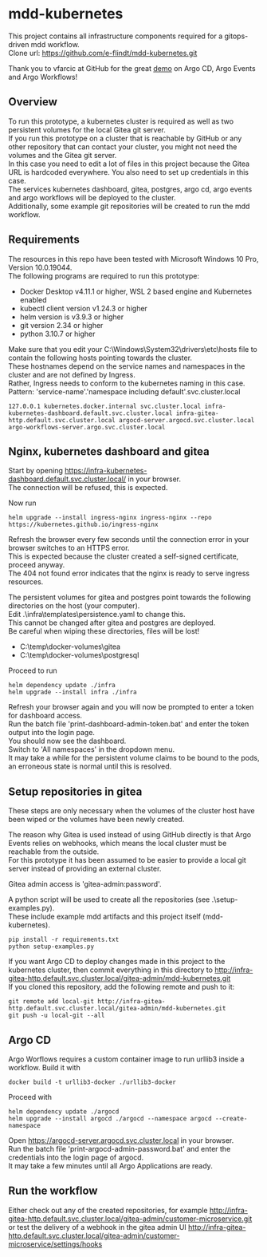 # mdd-kubernetes
This project contains all infrastructure components required for a gitops-driven mdd workflow.  
Clone url: https://github.com/e-flindt/mdd-kubernetes.git  

Thank you to vfarcic at GitHub for the great [demo](https://github.com/vfarcic/argo-combined-demo) on Argo CD, Argo Events and Argo Workflows!

## Overview

To run this prototype, a kubernetes cluster is required as well as two persistent volumes for the local Gitea git server.  
If you run this prototype on a cluster that is reachable by GitHub or any other repository that can contact your cluster, you might not need the volumes and the Gitea git server.  
In this case you need to edit a lot of files in this project because the Gitea URL is hardcoded everywhere.
You also need to set up credentials in this case.  
The services kubernetes dashboard, gitea, postgres, argo cd, argo events and argo workflows will be deployed to the cluster.  
Additionally, some example git repositories will be created to run the mdd workflow.

## Requirements

The resources in this repo have been tested with Microsoft Windows 10 Pro, Version 10.0.19044.  
The following programs are required to run this prototype:

- Docker Desktop v4.11.1 or higher, WSL 2 based engine and Kubernetes enabled
- kubectl client version v1.24.3 or higher
- helm version is v3.9.3 or higher
- git version 2.34 or higher
- python 3.10.7 or higher

Make sure that you edit your C:\Windows\System32\drivers\etc\hosts file to contain the following hosts pointing towards the cluster.  
These hostnames depend on the service names and namespaces in the cluster and are not defined by Ingress.  
Rather, Ingress needs to conform to the kubernetes naming in this case.  
Pattern: 'service-name'.'namespace including default'.svc.cluster.local  
```
127.0.0.1 kubernetes.docker.internal svc.cluster.local infra-kubernetes-dashboard.default.svc.cluster.local infra-gitea-http.default.svc.cluster.local argocd-server.argocd.svc.cluster.local argo-workflows-server.argo.svc.cluster.local
```

## Nginx, kubernetes dashboard and gitea

Start by opening https://infra-kubernetes-dashboard.default.svc.cluster.local/ in your browser.  
The connection will be refused, this is expected.  

Now run 
```
helm upgrade --install ingress-nginx ingress-nginx --repo https://kubernetes.github.io/ingress-nginx
``` 
Refresh the browser every few seconds until the connection error in your browser switches to an HTTPS error.  
This is expected because the cluster created a self-signed certificate, proceed anyway.  
The 404 not found error indicates that the nginx is ready to serve ingress resources.  

The persistent volumes for gitea and postgres point towards the following directories on the host (your computer).  
Edit .\infra\templates\persistence.yaml to change this.  
This cannot be changed after gitea and postgres are deployed.  
Be careful when wiping these directories, files will be lost!  
- C:\temp\docker-volumes\gitea
- C:\temp\docker-volumes\postgresql

Proceed to run
```
helm dependency update ./infra
helm upgrade --install infra ./infra
```
Refresh your browser again and you will now be prompted to enter a token for dashboard access.  
Run the batch file 'print-dashboard-admin-token.bat' and enter the token output into the login page.  
You should now see the dashboard.  
Switch to 'All namespaces' in the dropdown menu.  
It may take a while for the persistent volume claims to be bound to the pods, an erroneous state is normal until this is resolved.  

## Setup repositories in gitea

These steps are only necessary when the volumes of the cluster host have been wiped or the volumes have been newly created.  

The reason why Gitea is used instead of using GitHub directly is that Argo Events relies on webhooks, which means the local cluster must be reachable from the outside.  
For this prototype it has been assumed to be easier to provide a local git server instead of providing an external cluster.

Gitea admin access is 'gitea-admin:password'.

A python script will be used to create all the repositories (see .\setup-examples.py).  
These include example mdd artifacts and this project itself (mdd-kubernetes).
```
pip install -r requirements.txt
python setup-examples.py 
```

If you want Argo CD to deploy changes made in this project to the kubernetes cluster, then commit everything in this directory to http://infra-gitea-http.default.svc.cluster.local/gitea-admin/mdd-kubernetes.git  
If you cloned this repository, add the following remote and push to it:
```
git remote add local-git http://infra-gitea-http.default.svc.cluster.local/gitea-admin/mdd-kubernetes.git
git push -u local-git --all
```

## Argo CD

Argo Worflows requires a custom container image to run urllib3 inside a workflow.
Build it with
```
docker build -t urllib3-docker ./urllib3-docker
```

Proceed with 
```
helm dependency update ./argocd
helm upgrade --install argocd ./argocd --namespace argocd --create-namespace
```
Open https://argocd-server.argocd.svc.cluster.local in your browser.  
Run the batch file 'print-argocd-admin-password.bat' and enter the credentials into the login page of argocd.  
It may take a few minutes until all Argo Applications are ready.

## Run the workflow

Either check out any of the created repositories, for example http://infra-gitea-http.default.svc.cluster.local/gitea-admin/customer-microservice.git or test the delivery of a webhook in the gitea admin UI http://infra-gitea-http.default.svc.cluster.local/gitea-admin/customer-microservice/settings/hooks
